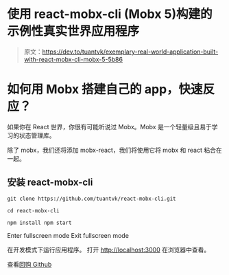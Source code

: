 # 使用 react-mobx-cli (Mobx 5)构建的示例性真实世界应用程序

> 原文：<https://dev.to/tuantvk/exemplary-real-world-application-built-with-react-mobx-cli-mobx-5-5b86>

# 如何用 Mobx 搭建自己的 app，快速反应？

如果你在 React 世界，你很有可能听说过 Mobx。Mobx 是一个轻量级且易于学习的状态管理库。

除了 mobx，我们还将添加 mobx-react，我们将使用它将 mobx 和 react 粘合在一起。

## 安装 react-mobx-cli

```
git clone https://github.com/tuantvk/react-mobx-cli.git

cd react-mobx-cli

npm install npm start 
```

Enter fullscreen mode Exit fullscreen mode

在开发模式下运行应用程序。
打开 [http://localhost:3000](http://localhost:3000) 在浏览器中查看。

查看[回购 Github](https://github.com/tuantvk/react-mobx-cli.git)